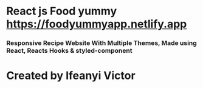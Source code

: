 # React js Food yummy https://foodyummyapp.netlify.app
### Responsive Recipe Website With Multiple Themes, Made using React, Reacts Hooks & styled-component


# Created by Ifeanyi Victor
